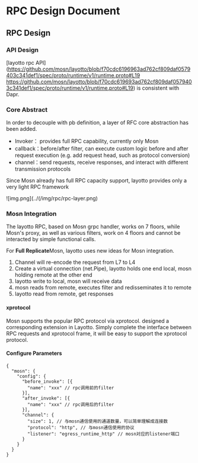 # RPC Design Document

## RPC Design

### API Design

[layotto rpc API](https://github.com/mosn/layotto/blob/f70cdc6196963ad762cf809daf0579403c341def1/spec/proto/runtime/v1/runtime.proto#L19 https://github.com/mosn/layotto/blob/f70cdc619693ad762cf809daf0579403c341def1/spec/proto/runtime/v1/runtime.proto#L19) is consistent with Dapr.

### Core Abstract

In order to decouple with pb definition, a layer of RFC core abstraction has been added.

- Invoker： provides full RPC capability, currently only Mosn
- callback：before/after filter, can execute custom logic before and after request execution (e.g. add request head, such as protocol conversion)
- channel：send requests, receive responses, and interact with different transmission protocols

Since Mosn already has full RPC capacity support, layotto provides only a very light RPC framework

![img.png](../(/img/rpc/rpc-layer.png)

### Mosn Integration

The layotto RPC, based on Mosn grpc handler, works on 7 floors, while Mosn's proxy, as well as various filters, work on 4 floors and cannot be interacted by simple functional calls.

For **Full Replicate**Mosn, layotto uses new ideas for Mosn integration.

1. Channel will re-encode the request from L7 to L4
2. Create a virtual connection (net.Pipe), layotto holds one end local, mosn holding remote at the other end
3. layotto write to local, mosn will receive data
4. mosn reads from remote, executes filter and redisseminates it to remote
5. layotto read from remote, get responses

#### xprotocol

Mosn supports the popular RPC protocol via xprotocol.
designed a corresponding extension in Layotto. Simply complete the interface between RPC requests and xprotocol frame, it will be easy to support the xprotocol protocol.

#### Configure Parameters

```bigquery
{
  "mosn": {
    "config": {
      "before_invoke": [{
        "name": "xxx" // rpc调用前的filter
      }],
      "after_invoke": [{
        "name": "xxx" // rpc调用后的filter
      }],
      "channel": {
        "size": 1, // 与mosn通信使用的通道数量，可以简单理解成连接数
        "protocol": "http", // 与mosn通信使用的协议
        "listener": "egress_runtime_http" // mosn对应的listener端口
      }
    }
  }
}
```
